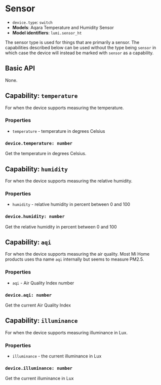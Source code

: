 # Sensor

* `device.type`: `switch`
* **Models**: Aqara Temperature and Humidity Sensor
* **Model identifiers**: `lumi.sensor_ht`

The sensor type is used for things that are primarily a sensor. The capabilities
described below can be used without the type being `sensor` in which case the
device will instead be marked with `sensor` as a capability.

## Basic API

None.

## Capability: `temperature`

For when the device supports measuring the temperature.

### Properties

* `temperature` - temperature in degrees Celsius

### `device.temperature: number`

Get the temperature in degrees Celsius.

## Capability: `humidity`

For when the device supports measuring the relative humidity.

### Properties

* `humidity` - relative humidity in percent between 0 and 100

### `device.humidity: number`

Get the relative humidity in percent between 0 and 100

## Capability: `aqi`

For when the device supports measuring the air quality. Most Mi Home
products uses tha name `aqi` internally but seems to measure PM2.5.

### Properties

* `aqi` - Air Quality Index number

### `device.aqi: number`

Get the current Air Quality Index

## Capability: `illuminance`

For when the device supports measuring illuminance in Lux.

### Properties

* `illuminance` - the current illuminance in Lux

### `device.illuminance: number`

Get the current illuminance in Lux
